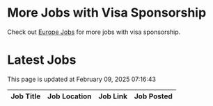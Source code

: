 # More Jobs with Visa Sponsorship

Check out [Europe Jobs](https://github.com/sureshparimi/europejobs#latest-jobs) for more jobs with visa sponsorship.

# Latest Jobs

This page is updated at February 09, 2025 07:16:43

| Job Title | Job Location | Job Link | Job Posted |
| --- | --- | --- | --- |
